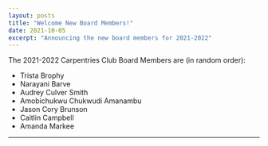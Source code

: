 ```yaml
---
layout: posts
title: "Welcome New Board Members!"
date: 2021-10-05
excerpt: "Announcing the new board members for 2021-2022"
---
```


The 2021-2022 Carpentries Club Board Members are (in random order): 

* Trista Brophy
* Narayani Barve
* Audrey Culver Smith
* Amobichukwu Chukwudi Amanambu
* Jason Cory Brunson
* Caitlin Campbell
* Amanda Markee
---
